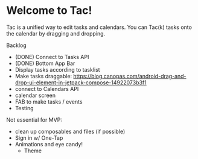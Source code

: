 # Welcome to Tac!

Tac is a unified way to edit tasks and calendars. You can Tac(k) tasks onto the calendar by dragging and dropping.

Backlog

- (DONE) Connect to Tasks API
- (DONE) Bottom App Bar
- Display tasks according to tasklist
- Make tasks draggable: https://blog.canopas.com/android-drag-and-drop-ui-element-in-jetpack-compose-14922073b3f1 
- connect to Calendars API 
- calendar screen
- FAB to make tasks / events
- Testing


Not essential for MVP: 
- clean up composables and files (if possible)
- Sign in w/ One-Tap
- Animations and eye candy!
  - Theme
